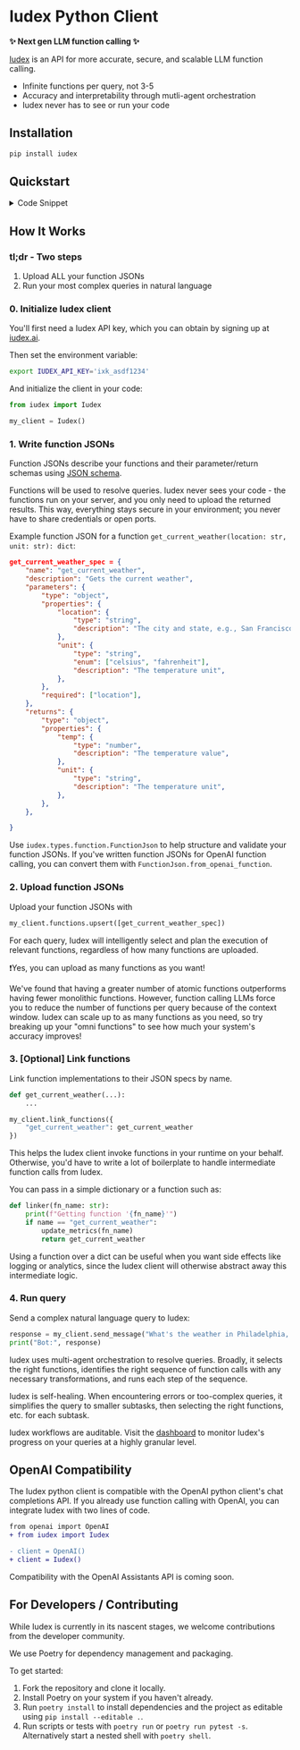 # Iudex Python Client

**✨ Next gen LLM function calling ✨**

[Iudex](https://iudex.ai) is an API for more accurate, secure, and scalable LLM function calling.
- Infinite functions per query, not 3-5
- Accuracy and interpretability through mutli-agent orchestration
- Iudex never has to see or run your code

## Installation

```bash
pip install iudex
```

## Quickstart
<details>
<summary>Code Snippet</summary>
Before running, make sure to set the `IUDEX_API_KEY` environment variable or pass your API key directly to the `Iudex` constructor.

Visit [iudex.ai](https://iudex.ai) to sign up and receive an API key.

```python
from iudex import Iudex

client = Iudex()

get_current_weather_spec = {
    "name": "get_current_weather",
    "description": "Gets the current weather",
    "parameters": {
        "type": "object",
        "properties": {
            "location": {
                "type": "string",
                "description": "The city and state, e.g., San Francisco, CA",
            },
            "unit": {
                "type": "string",
                "enum": ["celsius", "fahrenheit"],
                "description": "The temperature unit",
            },
        },
        "required": ["location"],
    },
    "returns": {
        "type": "object",
        "properties": {
            "temp": {
                "type": "number",
                "description": "The temperature value",
            },
            "unit": {
                "type": "string",
                "description": "The temperature unit",
            },
        },
    },
}


def get_current_weather(location: str, unit="fahrenheit"):
    print(f"Getting weather for {location} in {unit}...\n")
    temp = 70
    if unit == "celsius":
        temp = temp // 2
    return {
        "temp": temp,
        "unit": unit,
    }


def upload_and_link_functions():
    print("Uploading functions...\n")
    functions = [get_current_weather_spec]
    client.functions.upsert(functions=functions, module="weather_module")

    print("Linking functions...\n")

    def function_linker(name: str):
        if name == "get_current_weather":
            return get_current_weather

    client.link_functions(function_linker)


def run_weather_chatbot():
    req_msg = "What is the weather in Philadelphia, PA?"
    print(f"Sending message: {req_msg}\n")
    msg = client.send_message(req_msg)
    print(f"Final message: {msg}\n")


if __name__ == "__main__":
    upload_and_link_functions()
    run_weather_chatbot()
```

More [`examples`](https://github.com/iudexai/iudex-python/tree/main/examples)
</details>

## How It Works

### tl;dr - Two steps
1. Upload ALL your function JSONs
2. Run your most complex queries in natural language

### 0. Initialize Iudex client
You'll first need a Iudex API key, which you can obtain by signing up at [iudex.ai](https://iudex.ai).

Then set the environment variable:
```bash
export IUDEX_API_KEY='ixk_asdf1234'
```

And initialize the client in your code:
```python
from iudex import Iudex

my_client = Iudex()
```

### 1. Write function JSONs
Function JSONs describe your functions and their parameter/return schemas using [JSON schema](https://json-schema.org).

Functions will be used to resolve queries.
Iudex never sees your code - the functions run on your server, and you only need to upload the returned results.
This way, everything stays secure in your environment; you never have to share credentials or open ports.

Example function JSON for a function `get_current_weather(location: str, unit: str): dict`:
```json
get_current_weather_spec = {
    "name": "get_current_weather",
    "description": "Gets the current weather",
    "parameters": {
        "type": "object",
        "properties": {
            "location": {
                "type": "string",
                "description": "The city and state, e.g., San Francisco, CA",
            },
            "unit": {
                "type": "string",
                "enum": ["celsius", "fahrenheit"],
                "description": "The temperature unit",
            },
        },
        "required": ["location"],
    },
    "returns": {
        "type": "object",
        "properties": {
            "temp": {
                "type": "number",
                "description": "The temperature value",
            },
            "unit": {
                "type": "string",
                "description": "The temperature unit",
            },
        },
    },

}
```
Use `iudex.types.function.FunctionJson` to help structure and validate your function JSONs.
If you've written function JSONs for OpenAI function calling, you can convert them with `FunctionJson.from_openai_function`.

### 2. Upload function JSONs
Upload your function JSONs with
```python
my_client.functions.upsert([get_current_weather_spec])
```
For each query, Iudex will intelligently select and plan the execution of relevant functions, regardless of how many functions are uploaded.

❗Yes, you can upload as many functions as you want!

We've found that having a greater number of atomic functions outperforms having fewer monolithic functions.
However, function calling LLMs force you to reduce the number of functions per query because of the context window.
Iudex can scale up to as many functions as you need,
so try breaking up your "omni functions" to see how much your system's accuracy improves!

### 3. [Optional] Link functions
Link function implementations to their JSON specs by name.
```python
def get_current_weather(...):
    ...

my_client.link_functions({
    "get_current_weather": get_current_weather
})
```
This helps the Iudex client invoke functions in your runtime on your behalf.
Otherwise, you'd have to write a lot of boilerplate to handle intermediate function calls from Iudex.

You can pass in a simple dictionary or a function such as:
```python
def linker(fn_name: str):
    print(f"Getting function '{fn_name}'")
    if name == "get_current_weather":
        update_metrics(fn_name)
        return get_current_weather
```
Using a function over a dict can be useful when you want side effects like logging or analytics,
since the Iudex client will otherwise abstract away this intermediate logic.

### 4. Run query
Send a complex natural language query to Iudex:
```python
response = my_client.send_message("What's the weather in Philadelphia, PA?")
print("Bot:", response)
```
Iudex uses multi-agent orchestration to resolve queries.
Broadly, it selects the right functions, identifies the right sequence of function calls with any necessary transformations, and runs each step of the sequence.

Iudex is self-healing.
When encountering errors or too-complex queries, it simplifies the query to smaller subtasks, then selecting the right functions, etc. for each subtask.

Iudex workflows are auditable.
Visit the [dashboard](https://app.iudex.ai) to monitor Iudex's progress on your queries at a highly granular level.

## OpenAI Compatibility
The Iudex python client is compatible with the OpenAI python client's chat completions API.
If you already use function calling with OpenAI, you can integrate Iudex with two lines of code.
```diff
from openai import OpenAI
+ from iudex import Iudex

- client = OpenAI()
+ client = Iudex()
```
Compatibility with the OpenAI Assistants API is coming soon.

## For Developers / Contributing

While Iudex is currently in its nascent stages, we welcome contributions from the developer community.

We use Poetry for dependency management and packaging.

To get started:

1. Fork the repository and clone it locally.
2. Install Poetry on your system if you haven't already.
3. Run `poetry install` to install dependencies and the project as editable using `pip install --editable .`.
4. Run scripts or tests with `poetry run` or `poetry run pytest -s`. Alternatively start a nested shell with `poetry shell`.
